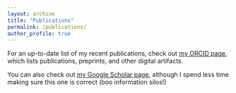 ```yaml
---
layout: archive
title: "Publications"
permalink: /publications/
author_profile: true
---
```


For an up-to-date list of my recent publications, check out
[my ORCID page](https://orcid.org/0000-0002-2391-0678), which
lists publications, preprints, and other digital artifacts.

You can also check out [my Google Scholar page](https://scholar.google.com/citations?user=fJmcIEIAAAAJ&hl=en&oi=ao),
although I spend less time making sure this one is correct (boo information silos!)